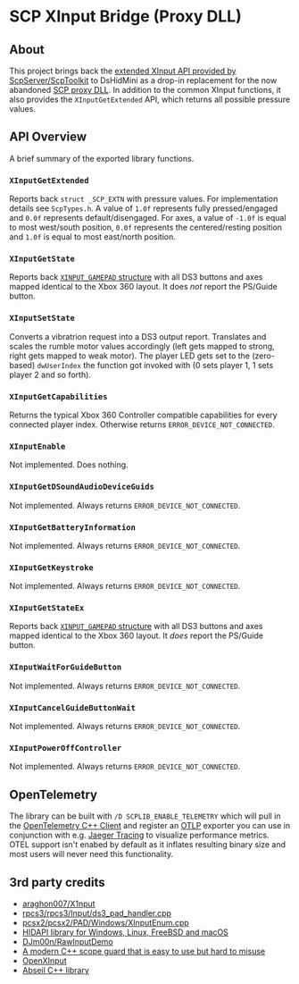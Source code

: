 # SCP XInput Bridge (Proxy DLL)

## About

This project brings back the [extended XInput API provided by ScpServer/ScpToolkit](https://github.com/nefarius/ScpToolkit/tree/master/ScpXInputBridge) to DsHidMini as a drop-in replacement for the now abandoned [SCP proxy DLL](https://github.com/nefarius/ScpToolkit/tree/9f4076ad6912002687d1824494258607d859c67e/XInput_Scp). In addition to the common XInput functions, it also provides the `XInputGetExtended` API, which returns all possible pressure values.

## API Overview

A brief summary of the exported library functions.

### `XInputGetExtended`

Reports back `struct _SCP_EXTN` with pressure values. For implementation details see `ScpTypes.h`. A value of `1.0f` represents fully pressed/engaged and `0.0f` represents default/disengaged. For axes, a value of `-1.0f` is equal to most west/south position, `0.0f` represents the centered/resting position and `1.0f` is equal to most east/north position.

### `XInputGetState`

Reports back [`XINPUT_GAMEPAD` structure](https://docs.microsoft.com/en-us/windows/win32/api/xinput/ns-xinput-xinput_gamepad) with all DS3 buttons and axes mapped identical to the Xbox 360 layout. It does *not* report the PS/Guide button.

### `XInputSetState`

Converts a vibratrion request into a DS3 output report. Translates and scales the rumble motor values accordingly (left gets mapped to strong, right gets mapped to weak motor). The player LED gets set to the (zero-based) `dwUserIndex` the function got invoked with (0 sets player 1, 1 sets player 2 and so forth).

### `XInputGetCapabilities`

Returns the typical Xbox 360 Controller compatible capabilities for every connected player index. Otherwise returns `ERROR_DEVICE_NOT_CONNECTED`.

### `XInputEnable`

Not implemented. Does nothing.

### `XInputGetDSoundAudioDeviceGuids`

Not implemented. Always returns `ERROR_DEVICE_NOT_CONNECTED`.

### `XInputGetBatteryInformation`

Not implemented. Always returns `ERROR_DEVICE_NOT_CONNECTED`.

### `XInputGetKeystroke`

Not implemented. Always returns `ERROR_DEVICE_NOT_CONNECTED`.

### `XInputGetStateEx`

Reports back [`XINPUT_GAMEPAD` structure](https://docs.microsoft.com/en-us/windows/win32/api/xinput/ns-xinput-xinput_gamepad) with all DS3 buttons and axes mapped identical to the Xbox 360 layout. It *does* report the PS/Guide button.

### `XInputWaitForGuideButton`

Not implemented. Always returns `ERROR_DEVICE_NOT_CONNECTED`.

### `XInputCancelGuideButtonWait`

Not implemented. Always returns `ERROR_DEVICE_NOT_CONNECTED`.

### `XInputPowerOffController`

Not implemented. Always returns `ERROR_DEVICE_NOT_CONNECTED`.

## OpenTelemetry

The library can be built with `/D SCPLIB_ENABLE_TELEMETRY` which will pull in the [OpenTelemetry C++ Client](https://github.com/open-telemetry/opentelemetry-cpp) and register an [OTLP](https://opentelemetry.io/docs/specs/otlp/) exporter you can use in conjunction with e.g. [Jaeger Tracing](https://www.jaegertracing.io/) to visualize performance metrics. OTEL support isn't enabed by default as it inflates resulting binary size and most users will never need this functionality.

## 3rd party credits

- [araghon007/X1nput](https://github.com/araghon007/X1nput)
- [rpcs3/rpcs3/Input/ds3_pad_handler.cpp](https://github.com/RPCS3/rpcs3/blob/5e436984a2b5753ad340d2c97462bf3be6e86237/rpcs3/Input/ds3_pad_handler.cpp)
- [pcsx2/pcsx2/PAD/Windows/XInputEnum.cpp](https://github.com/PCSX2/pcsx2/blob/6f7890b709d5e3f7f5b824781e493455efc92339/pcsx2/PAD/Windows/XInputEnum.cpp)
- [HIDAPI library for Windows, Linux, FreeBSD and macOS](https://github.com/libusb/hidapi)
- [DJm00n/RawInputDemo](https://github.com/DJm00n/RawInputDemo)
- [A modern C++ scope guard that is easy to use but hard to misuse](https://github.com/ricab/scope_guard)
- [OpenXInput](https://github.com/Nemirtingas/OpenXinput)
- [Abseil C++ library](https://abseil.io/)
